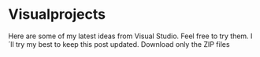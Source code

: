 # Visualprojects
Here are some of my latest ideas from Visual Studio. Feel free to try them.
I´ll try my best to keep this post updated.
Download only the ZIP files
